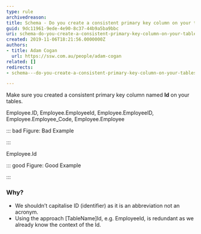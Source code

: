 ```yaml
---
type: rule
archivedreason: 
title: Schema - Do you create a consistent primary key column on your tables?
guid: 9dc11961-9ede-4e90-8c37-44b9a5ba9bbc
uri: schema-do-you-create-a-consistent-primary-key-column-on-your-tables
created: 2019-11-06T18:21:56.0000000Z
authors:
- title: Adam Cogan
  url: https://ssw.com.au/people/adam-cogan
related: []
redirects:
- schema---do-you-create-a-consistent-primary-key-column-on-your-tables

---
```


Make sure you created a consistent primary key column named  **Id** on your tables.

<!--endintro-->

Employee.ID, Employee.EmployeeId, Employee.EmployeeID, Employee.Employee\_Code, Employee.Employee


::: bad
Figure: Bad Example

:::


Employee.Id


::: good
Figure: Good Example

:::


### Why?




* We shouldn’t capitalise ID (identifier) as it is an abbreviation not an acronym.
* Using the approach [TableName]Id, e.g. EmployeeId, is redundant as we already know the context of the Id.

